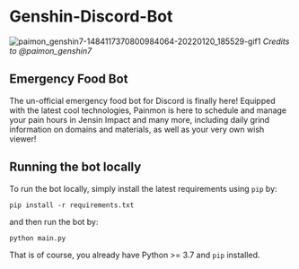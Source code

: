 # Genshin-Discord-Bot
![paimon_genshin7-1484117370800984064-20220120_185529-gif1](https://user-images.githubusercontent.com/25546711/154844881-93e59643-16e0-4296-a3ba-4b763ac19e40.gif)
*Credits to @paimon_genshin7*

## Emergency Food Bot

The un-official emergency food bot for Discord is finally here! Equipped with the latest cool technologies, Painmon is here to schedule and manage your pain hours in Jensin Impact and many more, including daily grind information on domains and materials, as well as your very own wish viewer!

## Running the bot locally

To run the bot locally, simply install the latest requirements using `pip` by:
```
pip install -r requirements.txt
```
and then run the bot by:
```
python main.py
```
That is of course, you already have Python >= 3.7 and `pip` installed.
